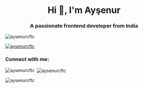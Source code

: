 <h1 align="center">Hi 👋, I'm Ayşenur</h1>
<h3 align="center">A passionate frontend developer from India</h3>

<p align="left"> <img src="https://komarev.com/ghpvc/?username=aysenurcftc&label=Profile%20views&color=0e75b6&style=flat" alt="aysenurcftc" /> </p>

<p align="left"> <a href="https://github.com/ryo-ma/github-profile-trophy"><img src="https://github-profile-trophy.vercel.app/?username=aysenurcftc" alt="aysenurcftc" /></a> </p>

<h3 align="left">Connect with me:</h3>
<p align="left">
</p>

<p><img align="left" src="https://github-readme-stats.vercel.app/api/top-langs?username=aysenurcftc&show_icons=true&locale=en&layout=compact" alt="aysenurcftc" /></p>

<p>&nbsp;<img align="center" src="https://github-readme-stats.vercel.app/api?username=aysenurcftc&show_icons=true&locale=en" alt="aysenurcftc" /></p>

<p><img align="center" src="https://github-readme-streak-stats.herokuapp.com/?user=aysenurcftc&" alt="aysenurcftc" /></p>

